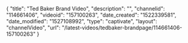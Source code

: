 {
    "title": "Ted Baker Brand Video",
    "description": "",
    "channelid": "114661406",
    "videoid": "157100263",
    "date_created": "1522339581",
    "date_modified": "1527108992",
    "type": "captivate",
    "layout": "channelVideo",
    "url": "\/latest-videos\/tedbaker-brandpage\/114661406-157100263"
}
